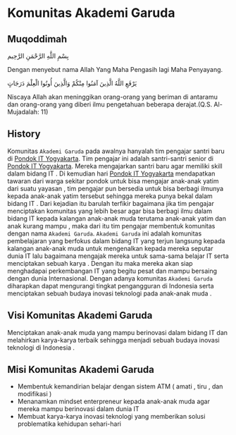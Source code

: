 # Komunitas Akademi Garuda

## Muqoddimah

بِسْمِ اللَّهِ الرَّحْمَنِ الرَّحِيم

Dengan menyebut nama Allah Yang Maha Pengasih lagi Maha Penyayang.

يَرْفَعِ اللَّهُ الَّذِينَ آمَنُوا مِنْكُمْ وَالَّذِينَ أُوتُوا الْعِلْمَ دَرَجَاتٍ

Niscaya Allah akan meninggikan orang-orang yang beriman di antaramu dan orang-orang yang diberi ilmu pengetahuan beberapa derajat.(Q.S. Al-Mujadalah: 11)

## History

Komunitas `Akademi Garuda` pada awalnya hanyalah tim pengajar santri baru di [Pondok IT Yogyakarta](http://pondokit.com). Tim pengajar ini adalah santri-santri senior di [Pondok IT Yogyakarta](http://pondokit.com). Mereka mengajarkan santri baru agar memiliki skill dalam bidang IT . Di kemudian hari [Pondok IT Yogyakarta](http://pondokit.com) mendapatkan tawaran dari warga sekitar pondok untuk bisa mengajar anak-anak yatim dari suatu yayasan , tim pengajar pun bersedia untuk bisa berbagi ilmunya kepada anak-anak yatim tersebut sehingga mereka punya bekal dalam bidang IT . Dari kejadian itu barulah terfikir bagaimana jika tim pengajar menciptakan komunitas yang lebih besar agar bisa berbagi ilmu dalam bidang IT kepada kalangan anak-anak muda terutama anak-anak yatim dan anak kurang mampu , maka dari itu tim pengajar membentuk komunitas dengan nama `Akademi Garuda`. `Akademi Garuda` ini adalah komunitas pembelajaran yang berfokus dalam bidang IT yang terjun langsung kepada kalangan anak-anak muda untuk mengenalkan kepada mereka seputar dunia IT lalu bagaimana mengajak mereka untuk sama-sama belajar IT serta menciptakan sebuah karya . Dengan itu maka mereka akan siap menghadapai perkembangan IT yang begitu pesat dan mampu bersaing dengan dunia Internasional. Dengan adanya komunitas `Akademi Garuda` diharapkan dapat mengurangi tingkat pengangguran di Indonesia serta menciptakan sebuah budaya inovasi teknologi pada anak-anak muda .

## Visi Komunitas Akademi Garuda

Menciptakan anak-anak muda yang mampu berinovasi dalam bidang IT dan melahirkan karya-karya terbaik sehingga menjadi sebuah budaya inovasi teknologi di Indonesia .

## Misi Komunitas Akademi Garuda

- Membentuk kemandirian belajar dengan sistem ATM ( amati , tiru , dan modifikasi )
- Menanamkan mindset enterpreneur kepada anak-anak muda agar mereka mampu berinovasi dalam dunia IT
- Membuat karya-karya inovasi teknologi yang memberikan solusi problematika kehidupan sehari-hari 